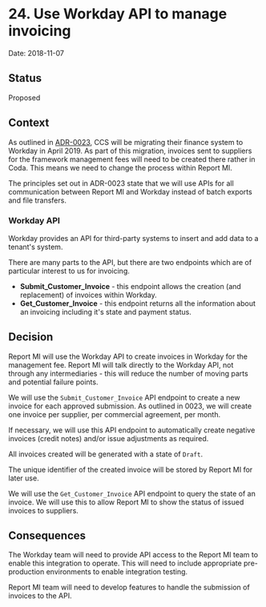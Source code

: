 # 24. Use Workday API to manage invoicing

Date: 2018-11-07

## Status

Proposed

## Context

As outlined in [ADR-0023][adr-0023], CCS will be migrating their finance system
to Workday in April 2019. As part of this migration, invoices sent to suppliers
for the framework management fees will need to be created there rather in
Coda. This means we need to change the process within Report MI.

The principles set out in ADR-0023 state that we will use APIs for all communication
between Report MI and Workday instead of batch exports and file transfers.

### Workday API

Workday provides an API for third-party systems to insert and add data
to a tenant's system.

There are many parts to the API, but there are two endpoints which are of
particular interest to us for invoicing.

- **Submit_Customer_Invoice** - this endpoint allows the creation (and replacement) of invoices within Workday.
- **Get_Customer_Invoice** - this endpoint returns all the information about an invoicing including it's
state and payment status.

## Decision

Report MI will use the Workday API to create invoices in Workday for the
management fee. Report MI will talk directly to the Workday API, not through
any intermediaries - this will reduce the number of moving parts and potential
failure points.

We will use the `Submit_Customer_Invoice` API endpoint to create a new invoice
for each approved submission. As outlined in 0023, we will create one invoice
per supplier, per commercial agreement, per month.

If necessary, we will use this API endpoint to automatically create negative
invoices (credit notes) and/or issue adjustments as required.

All invoices created will be generated with a state of `Draft`.

The unique identifier of the created invoice will be stored by Report MI for
later use.

We will use the `Get_Customer_Invoice` API endpoint to query the state of an
invoice. We will use this to allow Report MI to show the status of issued
invoices to suppliers.

## Consequences

The Workday team will need to provide API access to the Report MI team to enable
this integration to operate. This will need to include appropriate
pre-production environments to enable integration testing.

Report MI team will need to develop features to handle the submission of
invoices to the API.

[adr-0023]: 0023-workday-integration-principles.md

